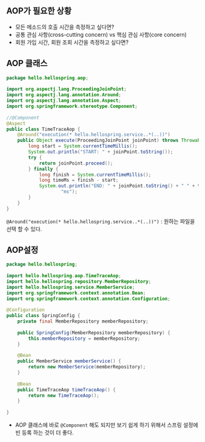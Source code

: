---
---


## AOP가 필요한 상황
- 모든 메소드의 호출 시간을 측정하고 싶다면? 
- 공통 관심 사항(cross-cutting concern) vs 핵심 관심 사항(core concern) 
- 회원 가입 시간, 회원 조회 시간을 측정하고 싶다면?


## AOP 클래스

```java
package hello.hellospring.aop;  
  
import org.aspectj.lang.ProceedingJoinPoint;  
import org.aspectj.lang.annotation.Around;  
import org.aspectj.lang.annotation.Aspect;  
import org.springframework.stereotype.Component;  
  
//@Component  
@Aspect  
public class TimeTraceAop {  
    @Around("execution(* hello.hellospring.service..*(..))")  
    public Object execute(ProceedingJoinPoint joinPoint) throws Throwable {  
        long start = System.currentTimeMillis();  
        System.out.println("START: " + joinPoint.toString());  
        try {  
            return joinPoint.proceed();  
        } finally {  
            long finish = System.currentTimeMillis();  
            long timeMs = finish - start;  
            System.out.println("END: " + joinPoint.toString() + " " + timeMs +  
                    "ms");  
        }  
    }  
}
```

 `@Around("execution(* hello.hellospring.service..*(..))")` : 원하는 파일을 선택 할 수 있다.

## AOP설정
```java
package hello.hellospring;  
  
import hello.hellospring.aop.TimeTraceAop;  
import hello.hellospring.repository.MemberRepository;  
import hello.hellospring.service.MemberService;  
import org.springframework.context.annotation.Bean;  
import org.springframework.context.annotation.Configuration;  
  
@Configuration  
public class SpringConfig {  
    private final MemberRepository memberRepository;  
  
    public SpringConfig(MemberRepository memberRepository) {  
        this.memberRepository = memberRepository;  
    }  
  
    @Bean  
    public MemberService memberService() {  
        return new MemberService(memberRepository);  
    }  
  
    @Bean  
    public TimeTraceAop timeTraceAop() {  
        return new TimeTraceAop();  
    }  
  
}
```

- AOP 클래스에 바로 `@Component` 해도 되지만 보기 쉽게 하기 위해서 스프링 설정에 빈 등록 하는 것이 더 좋다.